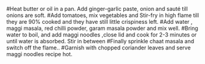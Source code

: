 #Heat butter or oil in a pan. Add ginger-garlic paste, onion and sauté till onions are soft.
#Add tomatoes, mix vegetables and Stir-fry in high flame till they are 90% cooked and they have still little crispiness left.
#Add water , maggi masala, red chilli powder, garam masala powder and mix well.
#Bring water to boil, and add maggi noodles ,close lid and cook for 2-3 minutes or until water is absorbed. Stir in between
#Finally sprinkle chaat masala and switch off the flame..
#Garnish with chopped coriander leaves and serve maggi noodles recipe hot.


